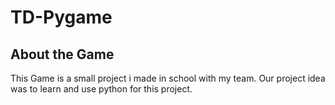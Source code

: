 # TD-Pygame

## About the Game

This Game is a small project i made in school with my team. Our project idea was to learn and use python for this project.